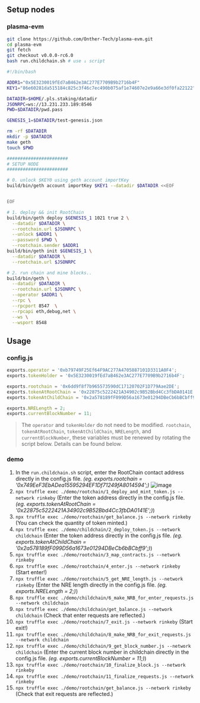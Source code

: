 

## Setup nodes

### plasma-evm
```bash
git clone https://github.com/Onther-Tech/plasma-evm.git
cd plasma-evm
git fetch
git checkout v0.0.0-rc6.0
bash run.childchain.sh # use ↓ script
```

```bash
#!/bin/bash

ADDR1="0x5E3230019fEd7aB462e3AC277E7709B9b2716b4F"
KEY1="86e60281da515184c825c3f46c7ec490b075af1e74607e2e9a66e3df0fa22122"

DATADIR=$HOME/.pls.staking/datadir
JSONRPC=ws://13.231.233.189:8546
PWD=$DATADIR/pwd.pass

GENESIS_1=$DATADIR/test-genesis.json

rm -rf $DATADIR
mkdir -p $DATADIR
make geth
touch $PWD

#######################
# SETUP NODE
#######################

# 0. unlock $KEY0 using geth account importKey
build/bin/geth account importKey $KEY1 --datadir $DATADIR <<EOF


EOF

# 1. deploy && init RootChain
build/bin/geth deploy $GENESIS_1 1021 true 2 \
  --datadir $DATADIR \
  --rootchain.url $JSONRPC \
  --unlock $ADDR1 \
  --password $PWD \
  --rootchain.sender $ADDR1
build/bin/geth init $GENESIS_1 \
  --datadir $DATADIR \
  --rootchain.url $JSONRPC

# 2. run chain and mine blocks..
build/bin/geth \
  --datadir $DATADIR \
  --rootchain.url $JSONRPC \
  --operator $ADDR1 \
  --rpc \
  --rpcport 8547  \
  --rpcapi eth,debug,net \
  --ws \
  --wsport 8548
```

## Usage

### config.js

```javascript
exports.operator = '0xb79749F25Ef64F9AC277A4705887101D3311A0F4';
exports.tokenHolder = '0x5E3230019fEd7aB462e3AC277E7709B9b2716b4F';

exports.rootchain = '0x6dd9f8f7b965573590dC17120702F1D779Aae2DE';
exports.tokenAtRootChain = '0x22875c5222421A34902c9B52Bbd4Cc3fbDA0141E';
exports.tokenAtChildChain = '0x2a578189fF099D56a1673e01294DBeCb6bBCbff9';

exports.NRELength = 2;
exports.currentBlockNumber = 11;
```

> The `operator` and `tokenHolder` do not need to be modified. `rootchain`, `tokenAtRootChain`, `tokenAtChildChain`, `NRELength`, and `currentBlockNumber`, these variables must be renewed by rotating the script below. Details can be found below.


### demo

1. In the `run.childchain.sh` script, enter the RootChain contact address directly in the config.js file. *(eg. exports.rootchain = '0x749EeF3EbADea15595294EF1Df71249fA8014594';)*
![image](https://user-images.githubusercontent.com/20399507/79987399-51549c00-84e8-11ea-9701-16945d979a07.png)
2. `npx truffle exec ./demo/rootchain/1_deploy_and_mint_token.js --network rinkeby` (Enter the token address directly in the config.js file. *(eg. exports.tokenAtRootChain = '0x22875c5222421A34902c9B52Bbd4Cc3fbDA0141E';)*)
3. `npx truffle exec ./demo/rootchain/get_balance.js --network rinkeby` (You can check the quantity of token minted.)
4. `npx truffle exec ./demo/childchain/2_deploy_token.js --network childchain` (Enter the token address directly in the config.js file. *(eg. exports.tokenAtChildChain = '0x2a578189fF099D56a1673e01294DBeCb6bBCbff9';)*)
5. `npx truffle exec ./demo/rootchain/3_map_contracts.js --network rinkeby`
6. `npx truffle exec ./demo/rootchain/4_enter.js --network rinkeby` (Start enter!)
7. `npx truffle exec ./demo/rootchain/5_get_NRE_length.js --network rinkeby` (Enter the NRE length  directly in the config.js file. *(eg. exports.NRELength = 2;)*)
8. `npx truffle exec ./demo/childchain/6_make_NRB_for_enter_requests.js --network childchain`
9. `npx truffle exec ./demo/childchain/get_balance.js --network childchain` (Check that enter requests are reflected.)
10. `npx truffle exec ./demo/rootchain/7_exit.js --network rinkeby` (Start exit!)
11. `npx truffle exec ./demo/childchain/8_make_NRB_for_exit_requests.js --network childchain`
12. `npx truffle exec ./demo/childchain/9_get_block_number.js --network childchain` (Enter the current block number in childchain directly in the config.js file. *(eg. exports.currentBlockNumber = 11;)*)
13. `npx truffle exec ./demo/rootchain/10_finalize_block.js --network rinkeby`
14. `npx truffle exec ./demo/rootchain/11_finalize_requests.js --network rinkeby`
15. `npx truffle exec ./demo/rootchain/get_balance.js --network rinkeby` (Check that exit requests are reflected.)
